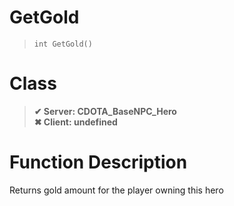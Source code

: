 # GetGold
> `int GetGold()`
# Class
> __✔ Server: CDOTA_BaseNPC_Hero__  
> __✖ Client: undefined__  
# Function Description
Returns gold amount for the player owning this hero

